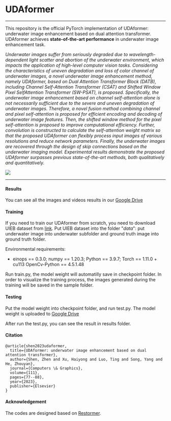 # UDAformer

------

This repository is the official PyTorch implementation of UDAformer: underwater image enhancement based on dual attention transformer. UDAformer achieves **state-of-the-art performance** in underwater image enhancement task.

*Underwater images suffer from seriously degraded due to wavelength-dependent light scatter and abortion of the underwater environment, which impacts the application of high-level computer vision tasks. Considering the characteristics of uneven degradation and loss of color channel of underwater images, a novel underwater image enhancement method, namely UDAformer, based on Dual Attention Transformer Block (DATB), including Channel Self-Attention Transformer (CSAT) and Shifted Window Pixel SelfAttention Transformer (SW-PSAT), is proposed. Specifically, the underwater image enhancement based on channel self-attention alone is not necessarily sufficient due to the severe and uneven degradation of underwater images. Therefore, a novel fusion method combining channel and pixel self-attention is proposed for efficient encoding and decoding of underwater image features. Then, the shifted window method for the pixel self-attention is proposed to improve computational efficiency. Further, convolution is constructed to calculate the self-attention weight matrix so that the proposed UDAformer can flexibly process input images of various resolutions and reduce network parameters. Finally, the underwater images are recovered through the design of skip connections based on the underwater imaging model. Experimental results demonstrate the proposed UDAformer surpasses previous state-of-the-art methods, both qualitatively and quantitatively.*

![](https://github.com/sz19980502/UDAformer/blob/main/figures/overall.png)

------

#### Results

You can see all the images and videos results in our [Google Drive](https://drive.google.com/drive/folders/13ehthtYe7GSnQWaTZsnTa2n_08RNlF22)

#### Training

If you need to train our UDAformer from scratch, you need to download UIEB dataset from [link](https://li-chongyi.github.io/proj_benchmark.html).  Put UIEB dataset into the folder "*data*": put underwater image into underwater subfolder and ground truth image into ground truth folder. 

Environmental requirements:

- einops == 0.3.0; numpy == 1.20.3;  Python == 3.9.7;  Torch == 1.11.0 + cu113   OpenCv-Python == 4.5.1.48

Run train.py, the model weight will automatilly save in checkpoint folder. In order to visualize the training process, the images generated during the training will be saved in the sample folder.

#### Testing

Put the model weight into checkpoint folder, and run test.py.  The model weight is uploaded to [Google Drive](https://drive.google.com/drive/folders/13ehthtYe7GSnQWaTZsnTa2n_08RNlF22) 

After run the test.py, you can see the result in results folder.

#### Citation

```
@article{shen2023udaformer,
  title={UDAformer: underwater image enhancement based on dual attention transformer},
  author={Shen, Zhen and Xu, Haiyong and Luo, Ting and Song, Yang and He, Zhouyan},
  journal={Computers \& Graphics},
  volume={111},
  pages={77--88},
  year={2023},
  publisher={Elsevier}
}
```

#### Acknowledgement

The codes are designed based on [Restormer](https://github.com/swz30/Restormer).
